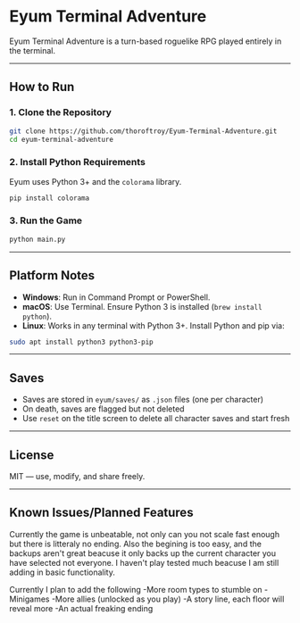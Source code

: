 # Eyum Terminal Adventure

Eyum Terminal Adventure is a turn-based roguelike RPG played entirely in the terminal.

---

## How to Run

### 1. Clone the Repository

```bash
git clone https://github.com/thoroftroy/Eyum-Terminal-Adventure.git
cd eyum-terminal-adventure
```

### 2. Install Python Requirements

Eyum uses Python 3+ and the `colorama` library.

```bash
pip install colorama
```

### 3. Run the Game

```bash
python main.py
```

---

## Platform Notes

- **Windows**: Run in Command Prompt or PowerShell.
- **macOS**: Use Terminal. Ensure Python 3 is installed (`brew install python`).
- **Linux**: Works in any terminal with Python 3+. Install Python and pip via:

```bash
sudo apt install python3 python3-pip
```

---

## Saves

- Saves are stored in `eyum/saves/` as `.json` files (one per character)
- On death, saves are flagged but not deleted
- Use `reset` on the title screen to delete all character saves and start fresh

---

## License

MIT — use, modify, and share freely.

---

## Known Issues/Planned Features
Currently the game is unbeatable, not only can you not scale fast enough but there is litteraly no ending. Also the begining is too easy, and the backups aren't great beacuse it only backs up the current character you have selected not everyone. I haven't play tested much beacuse I am still adding in basic functionality. 

Currently I plan to add the following
 -More room types to stumble on
 -Minigames
 -More allies (unlocked as you play)
 -A story line, each floor will reveal more
 -An actual freaking ending

